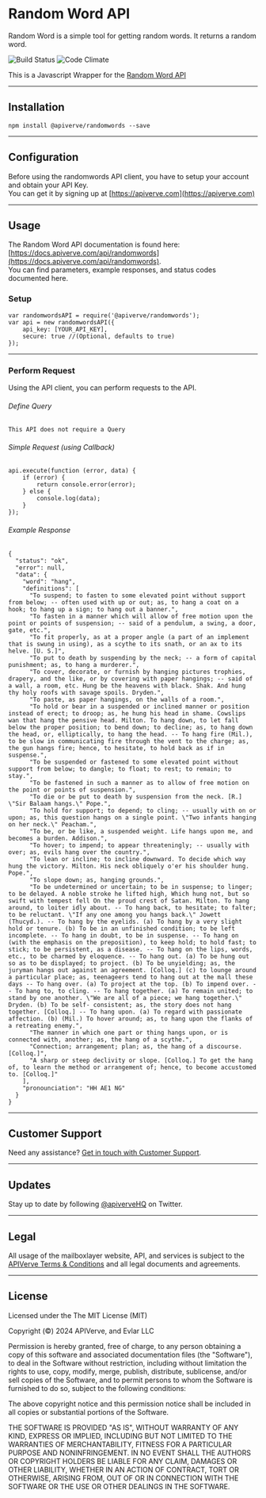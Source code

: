 Random Word API
============

Random Word is a simple tool for getting random words. It returns a random word.

![Build Status](https://img.shields.io/badge/build-passing-green)
![Code Climate](https://img.shields.io/badge/maintainability-B-purple)

This is a Javascript Wrapper for the [Random Word API](https://apiverve.com/marketplace/api/randomwords)

---

## Installation
	npm install @apiverve/randomwords --save

---

## Configuration

Before using the randomwords API client, you have to setup your account and obtain your API Key.  
You can get it by signing up at [https://apiverve.com](https://apiverve.com)

---

## Usage

The Random Word API documentation is found here: [https://docs.apiverve.com/api/randomwords](https://docs.apiverve.com/api/randomwords).  
You can find parameters, example responses, and status codes documented here.

### Setup

```
var randomwordsAPI = require('@apiverve/randomwords');
var api = new randomwordsAPI({
    api_key: [YOUR_API_KEY],
    secure: true //(Optional, defaults to true)
});
```

---


### Perform Request
Using the API client, you can perform requests to the API.

###### Define Query

```
This API does not require a Query
```

###### Simple Request (using Callback)

```
api.execute(function (error, data) {
    if (error) {
        return console.error(error);
    } else {
        console.log(data);
    }
});
```

###### Example Response

```
{
  "status": "ok",
  "error": null,
  "data": {
    "word": "hang",
    "definitions": [
      "To suspend; to fasten to some elevated point without support from below; -- often used with up or out; as, to hang a coat on a hook; to hang up a sign; to hang out a banner.",
      "To fasten in a manner which will allow of free motion upon the point or points of suspension; -- said of a pendulum, a swing, a door, gate, etc.",
      "To fit properly, as at a proper angle (a part of an implement that is swung in using), as a scythe to its snath, or an ax to its helve. [U. S.]",
      "To put to death by suspending by the neck; -- a form of capital punishment; as, to hang a murderer.",
      "To cover, decorate, or furnish by hanging pictures trophies, drapery, and the like, or by covering with paper hangings; -- said of a wall, a room, etc. Hung be the heavens with black. Shak. And hung thy holy roofs with savage spoils. Dryden.",
      "To paste, as paper hangings, on the walls of a room.",
      "To hold or bear in a suspended or inclined manner or position instead of erect; to droop; as, he hung his head in shame. Cowslips wan that hang the pensive head. Milton. To hang down, to let fall below the proper position; to bend down; to decline; as, to hang down the head, or, elliptically, to hang the head. -- To hang fire (Mil.), to be slow in communicating fire through the vent to the charge; as, the gun hangs fire; hence, to hesitate, to hold back as if in suspense.",
      "To be suspended or fastened to some elevated point without support from below; to dangle; to float; to rest; to remain; to stay.",
      "To be fastened in such a manner as to allow of free motion on the point or points of suspension.",
      "To die or be put to death by suspension from the neck. [R.] \"Sir Balaam hangs.\" Pope.",
      "To hold for support; to depend; to cling; -- usually with on or upon; as, this question hangs on a single point. \"Two infants hanging on her neck.\" Peacham.",
      "To be, or be like, a suspended weight. Life hangs upon me, and becomes a burden. Addison.",
      "To hover; to impend; to appear threateningly; -- usually with over; as, evils hang over the country.",
      "To lean or incline; to incline downward. To decide which way hung the victory. Milton. His neck obliquely o'er his shoulder hung. Pope.",
      "To slope down; as, hanging grounds.",
      "To be undetermined or uncertain; to be in suspense; to linger; to be delayed. A noble stroke he lifted high, Which hung not, but so swift with tempest fell On the proud crest of Satan. Milton. To hang around, to loiter idly about. -- To hang back, to hesitate; to falter; to be reluctant. \"If any one among you hangs back.\" Jowett (Thucyd.). -- To hang by the eyelids. (a) To hang by a very slight hold or tenure. (b) To be in an unfinished condition; to be left incomplete. -- To hang in doubt, to be in suspense. -- To hang on (with the emphasis on the preposition), to keep hold; to hold fast; to stick; to be persistent, as a disease. -- To hang on the lips, words, etc., to be charmed by eloquence. -- To hang out. (a) To be hung out so as to be displayed; to project. (b) To be unyielding; as, the juryman hangs out against an agreement. [Colloq.] (c) to lounge around a particular place; as, teenageers tend to hang out at the mall these days -- To hang over. (a) To project at the top. (b) To impend over. -- To hang to, to cling. -- To hang together. (a) To remain united; to stand by one another. \"We are all of a piece; we hang together.\" Dryden. (b) To be self- consistent; as, the story does not hang together. [Colloq.] -- To hang upon. (a) To regard with passionate affection. (b) (Mil.) To hover around; as, to hang upon the flanks of a retreating enemy.",
      "The manner in which one part or thing hangs upon, or is connected with, another; as, the hang of a scythe.",
      "Connection; arrangement; plan; as, the hang of a discourse. [Colloq.]",
      "A sharp or steep declivity or slope. [Colloq.] To get the hang of, to learn the method or arrangement of; hence, to become accustomed to. [Colloq.]"
    ],
    "pronounciation": "HH AE1 NG"
  }
}
```

---

## Customer Support

Need any assistance? [Get in touch with Customer Support](https://apiverve.com/contact).

---

## Updates
Stay up to date by following [@apiverveHQ](https://twitter.com/apiverveHQ) on Twitter.

---

## Legal

All usage of the mailboxlayer website, API, and services is subject to the [APIVerve Terms & Conditions](https://apiverve.com/terms) and all legal documents and agreements.

---

## License
Licensed under the The MIT License (MIT)

Copyright (&copy;) 2024 APIVerve, and Evlar LLC

Permission is hereby granted, free of charge, to any person obtaining a copy of this software and associated documentation files (the "Software"), to deal in the Software without restriction, including without limitation the rights to use, copy, modify, merge, publish, distribute, sublicense, and/or sell copies of the Software, and to permit persons to whom the Software is furnished to do so, subject to the following conditions:

The above copyright notice and this permission notice shall be included in all copies or substantial portions of the Software.

THE SOFTWARE IS PROVIDED "AS IS", WITHOUT WARRANTY OF ANY KIND, EXPRESS OR IMPLIED, INCLUDING BUT NOT LIMITED TO THE WARRANTIES OF MERCHANTABILITY, FITNESS FOR A PARTICULAR PURPOSE AND NONINFRINGEMENT. IN NO EVENT SHALL THE AUTHORS OR COPYRIGHT HOLDERS BE LIABLE FOR ANY CLAIM, DAMAGES OR OTHER LIABILITY, WHETHER IN AN ACTION OF CONTRACT, TORT OR OTHERWISE, ARISING FROM, OUT OF OR IN CONNECTION WITH THE SOFTWARE OR THE USE OR OTHER DEALINGS IN THE SOFTWARE.